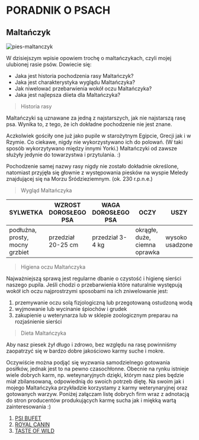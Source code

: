 # PORADNIK O PSACH
##  Maltańczyk 
![pies-maltanczyk](https://user-images.githubusercontent.com/117575685/215075948-7fd6674a-ba55-42ca-885c-4452373dfb52.jpg)

W dzisiejszym wpisie opowiem trochę o maltańczykach, czyli mojej ulubionej rasie psów. Dowiecie się:

- Jaka jest historia pochodzenia rasy Maltańczyk?
- Jaka jest charakterystyka wyglądu Maltańczyka?
- Jak niwelować przebarwienia wokół oczu Maltańczyka?
- Jaka jest najlepsza diieta dla Maltańczyka?




> Historia rasy

Maltańczyki są uznawane za jedną z najstarszych, jak nie najstarszą rasę psa. Wynika to, z tego, że ich dokładne pochodzenie nie jest znane.

Aczkolwiek gościły one już jako pupile w starożytnym Egipcie, Grecji jak i w Rzymie. Co ciekawe, nigdy nie wykorzystywano ich do polowań. (W taki sposób wykorzytywano między innymi Yorki.) Maltańczyki od zawsze służyły jedynie do towarzystwa i przytulania. :) 

Pochodzenie samej nazwy rasy nigdy nie zostało dokładnie określone, natomiast przyjęła się głownie z występowania piesków na wyspie Meledy znajdującej się na Morzu Śródzieziemnym. (ok. 230 r.p.n.e.)


> Wygląd Maltańczyka 

| SYLWETKA | WZROST DOROSŁEGO PSA | WAGA DOROSŁEGO PSA | OCZY | USZY |
| --- | --- | --- | --- | --- |
| podłużna, prosty, mocny grzbiet | przedział 20-25 cm | przedział 3-4 kg | okrągłe, duże, ciemna oprawka | wysoko usadzone |

> Higiena oczu Maltańczyka

Najważniejszą sprawą jest regularne dbanie o czystość i higienę sierści naszego pupila. Jeśli chodzi o przebarwienia które naturalnie występują wokół ich oczu najprostrzymi sposobami na ich zniwelowanie jest:
 1. przemywanie oczu solą fizjologiczną lub przegotowaną ostudzoną wodą
 2. wyjmowanie lub wycinanie śpiochów i grudek
 3. zakupienie u weterynarza lub w sklepie zoologicznym preparau na rozjaśnienie sierści
 
> Dieta Maltańczyka 

Aby nasz piesek żył długo i zdrowo, bez względu na rasę powinniśmy zaopatrzyć się w bardzo dobre jakościowo karmy suche i mokre. 

Oczywiście można podjąć się wyzwania samodzielnego gotowania posiłków, jednak jest to na pewno czasochłonne. Obecnie na rynku istnieje wiele dobrych karm, np. weteynaryjnych dzięki, którym nasz pies będzie miał zbilansowaną, odpowiednią do swoich potrzeb diętę.
Na swoim jak i mojego Maltańczyka przykładzie korzystamy z karmy weterynaryjnej oraz gotowanych warzyw.
Poniżej załączam listę dobrych firm wraz z adnotacją do stron producentów produkujących karmę sucha jak i miękką wartą zainteresowania :)
 1. [PSI BUFET](https://psibufet.pl/?code=2google20&utm_source=google&utm_medium=cpc&utm_campaign=070_Prospecting_PsiBuet_mokra_karma_SE&utm_term=070_0001_Karma_Mokra_BRP&gclid=EAIaIQobChMIqvL7ptXn_AIVNgWiAx0qhABREAAYASAAEgK6xfD_BwE&gclsrc=aw.ds)
 2. [ROYAL CANIN](https://www.royalcanin.com/pl/dogs/products?gclid=EAIaIQobChMI_-j7y9Xn_AIVYwWiAx3pkAzzEAAYASAAEgIIe_D_BwE&gclsrc=aw.ds)
 3. [TASTE OF WILD](https://www.zooplus.pl/shop/markowy_sklep/taste_of_the_wild/taste_of_the_wild_pies?mkt_source=287834&gclid=EAIaIQobChMIk7f8oNbn_AIVENGyCh3yYQ9uEAAYAyAAEgI2tPD_BwE)

